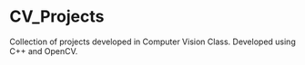 # CV_Projects
Collection of projects developed in Computer Vision Class. Developed using C++ and OpenCV.
